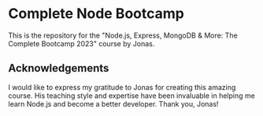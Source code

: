 # Complete Node Bootcamp

This is the repository for the "Node.js, Express, MongoDB & More: The Complete Bootcamp 2023" course by Jonas.

## Acknowledgements

I would like to express my gratitude to Jonas for creating this amazing course. His teaching style and expertise have been invaluable in helping me learn Node.js and become a better developer. Thank you, Jonas!
